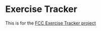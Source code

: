 # Exercise Tracker

This is for the [FCC Exercise Tracker project](https://www.freecodecamp.org/learn/apis-and-microservices/apis-and-microservices-projects/exercise-tracker)
